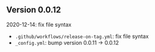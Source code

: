 <!-- SPDX-License-Identifier: CC0-1.0 -->
<!-- SPDX-FileCopyrightText: 2022 The Foundation for Public Code <info@publiccode.net>, https://standard.publiccode.net/AUTHORS -->

## Version 0.0.12

2020-12-14: fix file syntax

 * `.github/workflows/release-on-tag.yml`: fix file syntax
 * `_config.yml`: bump version 0.0.11 -> 0.0.12
